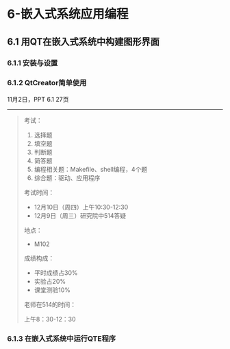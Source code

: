 # 6-嵌入式系统应用编程

## 6.1 用QT在嵌入式系统中构建图形界面

### 6.1.1 安装与设置

### 6.1.2 QtCreator简单使用

11月2日，PPT 6.1 27页

***

> 考试：
>
> 1. 选择题
> 2. 填空题
> 3. 判断题
> 4. 简答题
> 5. 编程相关题：Makefile、shell编程，4个题
> 6. 综合题：驱动、应用程序
>
> 考试时间：
>
> - 12月10日（周四）上午10:30-12:30
> - 12月9日（周三）研究院中514答疑
>
> 地点：
>
> - M102
>
> 成绩构成：
>
> - 平时成绩占30%
> - 实验占20%
> - 课堂测验10%
>
> 老师在514的时间：
>
> 上午8：30-12：30

### 6.1.3 在嵌入式系统中运行QTE程序